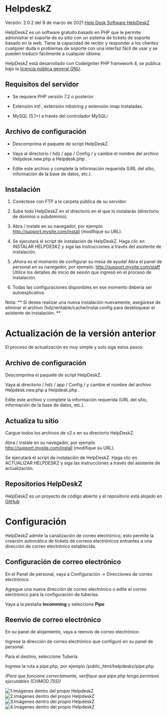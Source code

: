 # HelpdeskZ

Versión: 2.0.2 del 9 de marzo de 2021
[Help Desk Software HelpDeskZ](https://www.helpdeskz.com/)

HelpDeskZ es un software gratuito basado en PHP que le permite administrar el soporte de su sitio con un sistema de tickets de soporte basado en la web. Tiene la capacidad de recibir y responder a los clientes cualquier duda o problemas de soporte con una interfaz fácil de usar y se pueden traducir fácilmente a cualquier idioma.

HelpDeskZ está desarrollado con CodeIgniter PHP framework 4, se publica bajo la [licencia pública general GNU](https://www.helpdeskz.com/license/gpl).

## Requisitos del servidor

* Se requiere PHP versión 7.2 o posterior

* Extensión intl , extensión mbstring y extensión imap instaladas.

* MySQL (5.1+) a través del controlador MySQLi

## Archivo de configuración

* Descomprima el paquete de script HelpDeskZ.

* Vaya al directorio / hdz / app / Config / y cambie el nombre del archivo Helpdesk.new.php a Helpdesk.php .

* Edite este archivo y complete la información requerida (URL del sitio, información de la base de datos, etc.).

## Instalación

1. Conéctese con FTP a la carpeta pública de su servidor.

2. Sube todo HelpDeskZ en el directorio en el que lo instalarás (directorio de dominio o subdominio).

3. Abra / instale en su navegador, por ejemplo http://support.mysite.com/install (modifique su URL).

4. Se ejecutará el script de instalación de HelpDeskZ. Haga clic en INSTALAR HELPDESKZ y siga las instrucciones a través del asistente de instalación.

5. ¡Ahora es el momento de configurar su mesa de ayuda! Abra el panel de personal en su navegador, por ejemplo: http://support.mysite.com/staff Utilice los detalles de inicio de sesión que ingresó en el proceso de instalación.

6. Todas las configuraciones disponibles en ese momento debería ser autoexplicativa.

Nota: ** Si desea realizar una nueva instalación nuevamente, asegúrese de eliminar el archivo /hdz/writable/cache/instal.config para desbloquear el asistente de instalación. **

# Actualización de la versión anterior
El proceso de actualización es muy simple y solo siga estos pasos:

## Archivo de configuración
Descomprima el paquete de script HelpDeskZ.

Vaya al directorio / hdz / app / Config / y cambie el nombre del archivo Helpdesk.new.php a Helpdesk.php .

Edite este archivo y complete la información requerida (URL del sitio, información de la base de datos, etc.).

## Actualiza tu sitio
Cargue todos los archivos de v2.x en su directorio HelpDeskZ.

Abra / instale en su navegador, por ejemplo http://support.mysite.com/install (modifique su URL).

Se ejecutará el script de instalación de HelpDeskZ. Haga clic en ACTUALIZAR HELPDESKZ y siga las instrucciones a través del asistente de actualización.

## Repositorios HelpDeskZ
HelpDeskZ es un proyecto de código abierto y el repositorio está alojado en [GitHub](https://github.com/helpdesk-z/helpdeskz-dev)

# Configuración

HelpDeskZ admite la canalización de correo electrónico, esto permite la creación automática de tickets de correos electrónicos entrantes a una dirección de correo electrónico establecida.

## Configuración de correo electrónico
En el Panel de personal, vaya a Configuración -> Direcciones de correo electrónico.

Agregue una nueva dirección de correo electrónico o edite el correo electrónico para la configuración de tuberías.

Vaya a la pestaña **Incomming** y seleccione **Pipe**

## Reenvío de correo electrónico
En su panel de alojamiento, vaya a reenvío de correo electrónico.

Ingrese la dirección de correo electrónico que configuró en su panel de personal.

Para el destino, seleccione Tubería

Ingrese la ruta a pipe.php, por ejemplo /public_html/helpdeskz/pipe.php

*(Para que funcione correctamente, verifique que pipe.php tenga permisos ejecutables (CHMOD 755))*

![1.Imágenes dentro del propio HelpdeskZ](C:\Desktop\fotos\1.png)
![2.Imágenes dentro del propio HelpdeskZ](C:\Desktop\fotos\2.png)
![3.Imágenes dentro del propio HelpdeskZ](C:\Desktop\fotos\3.png)
![4.Imágenes dentro del propio HelpdeskZ](C:\Desktop\fotos\4.png)






